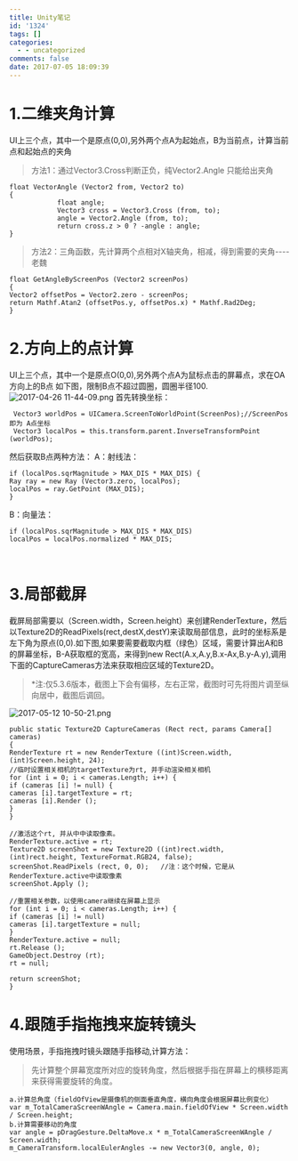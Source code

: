 ```yaml
---
title: Unity笔记
id: '1324'
tags: []
categories:
  - - uncategorized
comments: false
date: 2017-07-05 18:09:39
---
```


# 1.二维夹角计算

UI上三个点，其中一个是原点(0,0),另外两个点A为起始点，B为当前点，计算当前点和起始点的夹角

> 方法1：通过Vector3.Cross判断正负，纯Vector2.Angle 只能给出夹角

```
float VectorAngle (Vector2 from, Vector2 to)
{
            float angle;
            Vector3 cross = Vector3.Cross (from, to);
            angle = Vector2.Angle (from, to);
            return cross.z > 0 ? -angle : angle;
}
```

> 方法2：三角函数，先计算两个点相对X轴夹角，相减，得到需要的夹角----老魏

```
float GetAngleByScreenPos (Vector2 screenPos)
{
Vector2 offsetPos = Vector2.zero - screenPos;
return Mathf.Atan2 (offsetPos.y, offsetPos.x) * Mathf.Rad2Deg;
}

```

# 2.方向上的点计算

UI上三个点，其中一个是原点O(0,0),另外两个点A为鼠标点击的屏幕点，求在OA方向上的B点 如下图，限制B点不超过圆圈，圆圈半径100. ![2017-04-26 11-44-09.png](https://attachments.tower.im/tower/16e0efe9f0eb464f97d5b1abfb4ea1a4?version=auto&filename=2017-04-26%2011-44-09.png) 首先转换坐标：

```
 Vector3 worldPos = UICamera.ScreenToWorldPoint(ScreenPos);//ScreenPos 即为 A点坐标
 Vector3 localPos = this.transform.parent.InverseTransformPoint (worldPos);
```

然后获取B点两种方法： A：射线法：

```
if (localPos.sqrMagnitude > MAX_DIS * MAX_DIS) {
Ray ray = new Ray (Vector3.zero, localPos);
localPos = ray.GetPoint (MAX_DIS);
}
```

B：向量法：

```
if (localPos.sqrMagnitude > MAX_DIS * MAX_DIS) 
localPos = localPos.normalized * MAX_DIS;

```

 

# 3.局部截屏

截屏局部需要以（Screen.width，Screen.height）来创建RenderTexture，然后以Texture2D的ReadPixels(rect,destX,destY)来读取局部信息，此时的坐标系是左下角为原点(0,0).如下图,如果要需要截取内框（绿色）区域，需要计算出A和B的屏幕坐标，B-A获取框的宽高，来得到new Rect(A.x,A.y,B.x-Ax,B.y-A.y),调用下面的CaptureCameras方法来获取相应区域的Texture2D。

> \*注:仅5.3.6版本，截图上下会有偏移，左右正常，截图时可先将图片调至纵向居中，截图后调回。

![2017-05-12 10-50-21.png](https://attachments.tower.im/tower/e32dcbdd44df46b399786637b4fa0e9a?version=auto&filename=2017-05-12%2010-50-21.png)

```
public static Texture2D CaptureCameras (Rect rect, params Camera[] cameras)
{
RenderTexture rt = new RenderTexture ((int)Screen.width, (int)Screen.height, 24);
//临时设置相关相机的targetTexture为rt, 并手动渲染相关相机
for (int i = 0; i < cameras.Length; i++) {
if (cameras [i] != null) {
cameras [i].targetTexture = rt;
cameras [i].Render ();
}
}

//激活这个rt, 并从中中读取像素。
RenderTexture.active = rt;
Texture2D screenShot = new Texture2D ((int)rect.width, (int)rect.height, TextureFormat.RGB24, false);
screenShot.ReadPixels (rect, 0, 0);   //注：这个时候，它是从RenderTexture.active中读取像素
screenShot.Apply ();

//重置相关参数，以使用camera继续在屏幕上显示
for (int i = 0; i < cameras.Length; i++) {
if (cameras [i] != null)
cameras [i].targetTexture = null;
}
RenderTexture.active = null;
rt.Release ();
GameObject.Destroy (rt);
rt = null;

return screenShot;
}

```

# 4.跟随手指拖拽来旋转镜头

使用场景，手指拖拽时镜头跟随手指移动,计算方法：

> 先计算整个屏幕宽度所对应的旋转角度，然后根据手指在屏幕上的横移距离来获得需要旋转的角度。

```
a.计算总角度（fieldOfView是摄像机的侧面垂直角度，横向角度会根据屏幕比例变化）
var m_TotalCameraScreenWAngle = Camera.main.fieldOfView * Screen.width / Screen.height;
b.计算需要移动的角度
var angle = pDragGesture.DeltaMove.x * m_TotalCameraScreenWAngle / Screen.width;
m_CameraTransform.localEulerAngles -= new Vector3(0, angle, 0);
```